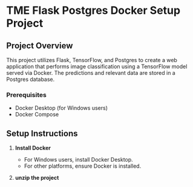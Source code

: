 # TME Flask Postgres Docker Setup Project

## Project Overview
This project utilizes Flask, TensorFlow, and Postgres to create a web application that performs image classification using a TensorFlow model served via Docker. The predictions and relevant data are stored in a Postgres database.

### Prerequisites
- Docker Desktop (for Windows users)
- Docker Compose

## Setup Instructions

1. **Install Docker**

   - For Windows users, install Docker Desktop.
   - For other platforms, ensure Docker is installed.

2. **unzip the project**

